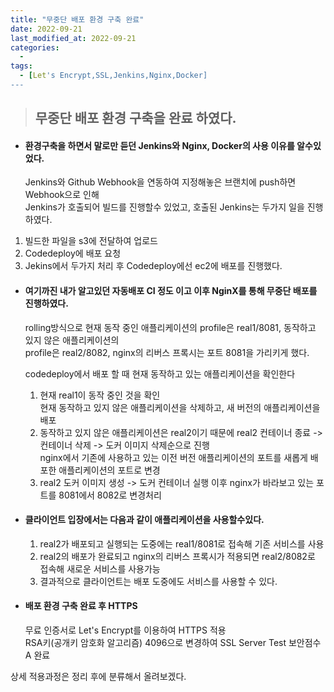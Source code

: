 ```yaml
---
title: "무중단 배포 환경 구축 완료"
date: 2022-09-21
last_modified_at: 2022-09-21
categories: 
  - 
tags:
  - [Let's Encrypt,SSL,Jenkins,Nginx,Docker]
---
```

>## 무중단 배포 환경 구축을 완료 하였다.

- #### 환경구축을 하면서 말로만 듣던 Jenkins와 Nginx, Docker의 사용 이유를 알수있었다.  
  Jenkins와 Github Webhook을 연동하여 지정해놓은 브랜치에 push하면 Webhook으로 인해  
  Jenkins가 호출되어 빌드를 진행할수 있었고, 호출된 Jenkins는 두가지 일을 진행하였다.  
1. 빌드한 파일을 s3에 전달하여 업로드
2. Codedeploy에 배포 요청
3. Jekins에서 두가지 처리 후 Codedeploy에선 ec2에 배포를 진행했다.  

- #### 여기까진 내가 알고있던 자동배포 CI 정도 이고 이후 NginX를 통해 무중단 배포를 진행하였다.  
  rolling방식으로 현재 동작 중인 애플리케이션의 profile은 real1/8081, 동작하고 있지 않은 애플리케이션의  
  profile은 real2/8082, nginx의 리버스 프록시는 포트 8081을 가리키게 했다.  
  
  codedeploy에서 배포 할 때 현재 동작하고 있는 애플리케이션을 확인한다
  1. 현재 real1이 동작 중인 것을 확인  
  현재 동작하고 있지 않은 애플리케이션을 삭제하고, 새 버전의 애플리케이션을 배포  
  2. 동작하고 있지 않은 애플리케이션은 real2이기 때문에 real2 컨테이너 종료 -> 컨테이너 삭제 -> 도커 이미지 삭제순으로 진행  
  nginx에서 기존에 사용하고 있는 이전 버전 애플리케이션의 포트를 새롭게 배포한 애플리케이션의 포트로 변경  
  3. real2 도커 이미지 생성 -> 도커 컨테이너 실행 이후 nginx가 바라보고 있는 포트를 8081에서 8082로 변경처리  

- #### 클라이언트 입장에서는 다음과 같이 애플리케이션을 사용할수있다.
  1. real2가 배포되고 실행되는 도중에는 real1/8081로 접속해 기존 서비스를 사용  
  2. real2의 배포가 완료되고 nginx의 리버스 프록시가 적용되면 real2/8082로 접속해 새로운 서비스를 사용가능
  3. 결과적으로 클라이언트는 배포 도중에도 서비스를 사용할 수 있다.  

- #### 배포 환경 구축 완료 후 HTTPS
  무료 인증서로 Let's Encrypt를 이용하여 HTTPS 적용  
  RSA키(공개키 암호화 알고리즘) 4096으로 변경하여 SSL Server Test 보안점수A 완료  

상세 적용과정은 정리 후에 분류해서 올려보겠다.